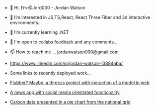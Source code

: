 - 👋 Hi, I’m @Jord000 - Jordan Watson
- 👀 I’m interested in JS,TS,React, React Three Fiber and 3d interactive environments...
- 🌱 I’m currently learning .NET
- 💞️ I'm open to collabs feedback and any comments...
- 📫 How to reach me ... jordanwatson000@gmail.com
- https://www.linkedin.com/in/jordan-watson-13884aba/

- Some links to recently deployed work...
- [Flubber? Maybe, a threeJs project with ineraction of a model in web](https://isthisflubber-react3f.netlify.app/)
- [A news app with social media orientated functionality](https://thenewsjw.netlify.app/)
- [Carbon data presented in a pie chart from the national grid](https://carbon-data-pie.netlify.app/)
